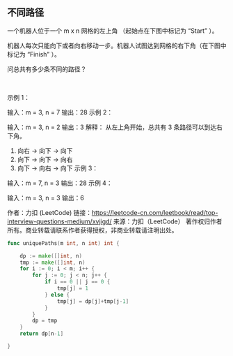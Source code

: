 ## 不同路径

一个机器人位于一个 m x n 网格的左上角 （起始点在下图中标记为 “Start” ）。

机器人每次只能向下或者向右移动一步。机器人试图达到网格的右下角（在下图中标记为 “Finish” ）。

问总共有多少条不同的路径？

 

示例 1：


输入：m = 3, n = 7
输出：28
示例 2：

输入：m = 3, n = 2
输出：3
解释：
从左上角开始，总共有 3 条路径可以到达右下角。
1. 向右 -> 向下 -> 向下
2. 向下 -> 向下 -> 向右
3. 向下 -> 向右 -> 向下
示例 3：

输入：m = 7, n = 3
输出：28
示例 4：

输入：m = 3, n = 3
输出：6

作者：力扣 (LeetCode)
链接：https://leetcode-cn.com/leetbook/read/top-interview-questions-medium/xvjigd/
来源：力扣（LeetCode）
著作权归作者所有。商业转载请联系作者获得授权，非商业转载请注明出处。

```go
func uniquePaths(m int, n int) int {

    dp := make([]int, n)
	tmp := make([]int, n)
	for i := 0; i < m; i++ {
		for j := 0; j < n; j++ {
			if i == 0 || j == 0 {
				tmp[j] = 1
			} else {
				tmp[j] = dp[j]+tmp[j-1]
			}
		}
		dp = tmp
	}
	return dp[n-1]

}
```
